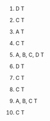  1) D               T

 2) C               T
 
 3) A               T
 
 4) C               T
 
 5) A, B, C, D      T
 
 6) D               T
 
 7) C               T
 
 8) C               T
 
 9) A, B, C         T

10) C               T
